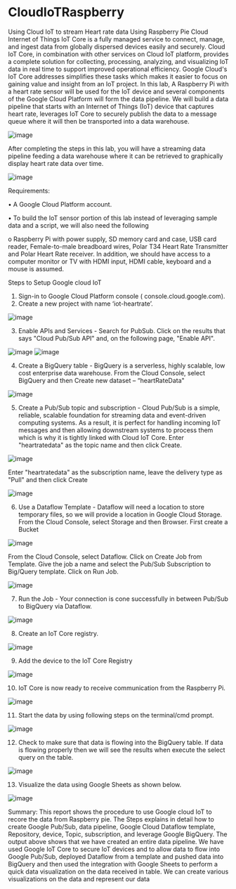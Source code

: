 # CloudIoTRaspberry
Using Cloud IoT to stream Heart rate data Using Raspberry Pie
Cloud Internet of Things IoT Core is a fully managed service to connect, manage, and ingest data from globally dispersed devices easily and securely. Cloud IoT Core, in combination with other services on Cloud IoT platform, provides a complete solution for collecting, processing, analyzing, and visualizing IoT data in real time to support improved operational efficiency. Google Cloud's IoT Core addresses simplifies these tasks which makes it easier to focus on gaining value and insight from an IoT project.
In this lab, A Raspberry Pi with a heart rate sensor will be used for the IoT device and several components of the Google Cloud Platform will form the data pipeline. We will build a data pipeline that starts with an Internet of Things (IoT) device that captures heart rate, leverages IoT Core to securely publish the data to a message queue where it will then be transported into a data warehouse. 

![image](https://user-images.githubusercontent.com/81333410/117591581-bfbbca80-b0fa-11eb-8472-041650c7669f.png)
 
After completing the steps in this lab, you will have a streaming data pipeline feeding a data warehouse where it can be retrieved to graphically display heart rate data over time.
 
 ![image](https://user-images.githubusercontent.com/81333410/117591608-e417a700-b0fa-11eb-9547-6246c45ec5a1.png)


Requirements:

•	A Google Cloud Platform account.

•	To build the IoT sensor portion of this lab instead of leveraging sample data and a script, we will also need the following 

o	Raspberry Pi with power supply, SD memory card and case, USB card reader, Female-to-male breadboard wires, Polar T34 Heart Rate Transmitter and Polar Heart Rate receiver. In addition, we should have access to a computer monitor or TV with HDMI input, HDMI cable, keyboard and a mouse is assumed.

Steps to Setup Google cloud IoT
1.	Sign-in to Google Cloud Platform console ( console.cloud.google.com).
2.	Create a new project with name ‘iot-heartrate’.
 
 ![image](https://user-images.githubusercontent.com/81333410/117591619-eb3eb500-b0fa-11eb-90d2-6bc5718c7569.png)

3.	Enable APIs and Services - Search for PubSub. Click on the results that says "Cloud Pub/Sub API" and, on the following page, "Enable API".

![image](https://user-images.githubusercontent.com/81333410/117591622-eed23c00-b0fa-11eb-8ce7-c4b93513dc61.png)
![image](https://user-images.githubusercontent.com/81333410/117591626-f396f000-b0fa-11eb-9c37-ef6a0c20bc7b.png)

 
4.	Create a BigQuery table - BigQuery is a serverless, highly scalable, low cost enterprise data warehouse. From the Cloud Console, select BigQuery and then Create new dataset – “heartRateData"

![image](https://user-images.githubusercontent.com/81333410/117591633-fc87c180-b0fa-11eb-9a7f-48e339d0a273.png)

    
5.	Create a Pub/Sub topic and subscription - Cloud Pub/Sub is a simple, reliable, scalable foundation for streaming data and event-driven computing systems. As a result, it is perfect for handling incoming IoT messages and then allowing downstream systems to process them which is why it is tightly linked with Cloud IoT Core. Enter "heartratedata" as the topic name and then click Create.

![image](https://user-images.githubusercontent.com/81333410/117591646-05789300-b0fb-11eb-8df5-12943e821010.png)

 
Enter "heartratedata" as the subscription name, leave the delivery type as "Pull" and then click Create

![image](https://user-images.githubusercontent.com/81333410/117591655-0c9fa100-b0fb-11eb-9df4-549d8a152e99.png)
     

6.	Use a Dataflow Template - Dataflow will need a location to store temporary files, so we will provide a location in Google Cloud Storage. From the Cloud Console, select Storage and then Browser. First create a Bucket

![image](https://user-images.githubusercontent.com/81333410/117591668-19bc9000-b0fb-11eb-9bed-7ea08bdc81f3.png)

From the Cloud Console, select Dataflow. Click on Create Job from Template. Give the job a name and select the Pub/Sub Subscription to Big/Query template. Click on Run Job.

![image](https://user-images.githubusercontent.com/81333410/117591675-1e814400-b0fb-11eb-9b52-150c80609f6c.png)

7.	Run the Job - Your connection is cone successfully in between Pub/Sub to BigQuery via Dataflow.

![image](https://user-images.githubusercontent.com/81333410/117591686-23de8e80-b0fb-11eb-9d85-68a0693c3338.png)

8.	Create an IoT Core registry.

![image](https://user-images.githubusercontent.com/81333410/117591693-2e992380-b0fb-11eb-98da-ffe0da7a138a.png)

9.	Add the device to the IoT Core Registry

![image](https://user-images.githubusercontent.com/81333410/117591696-32c54100-b0fb-11eb-93b2-73edf02595eb.png)

10.	IoT Core is now ready to receive communication from the Raspberry Pi.

![image](https://user-images.githubusercontent.com/81333410/117591700-35c03180-b0fb-11eb-932e-3d157ce3d46f.png)

11.	Start the data by using following steps on the terminal/cmd prompt.
 
![image](https://user-images.githubusercontent.com/81333410/117591705-39ec4f00-b0fb-11eb-8789-62c3dfcb0a4d.png)


12.	Check to make sure that data is flowing into the BigQuery table. If data is flowing properly then we will see the results when execute the select query on the table. 

![image](https://user-images.githubusercontent.com/81333410/117591713-41135d00-b0fb-11eb-8802-87f587f806dc.png)
         
13.	Visualize the data using Google Sheets as shown below.
 
![image](https://user-images.githubusercontent.com/81333410/117591718-453f7a80-b0fb-11eb-8848-2fe8256ec15e.png)


Summary:
This report shows the procedure to use Google cloud IoT to recore the data from Raspberry pie. The Steps explains in detail how to create Google Pub/Sub, data pipeline, Google Cloud Dataflow template, Repository, device, Topic, subscription, and leverage Google BigQuery. The output above shows that we have created an entire data pipeline.  We have used Google IoT Core to secure IoT devices and to allow data to flow into Google Pub/Sub, deployed Dataflow from a template and pushed data into BigQuery and then used the integration with Google Sheets to perform a quick data visualization on the data received in table. We can create various visualizations on the data and represent our data
